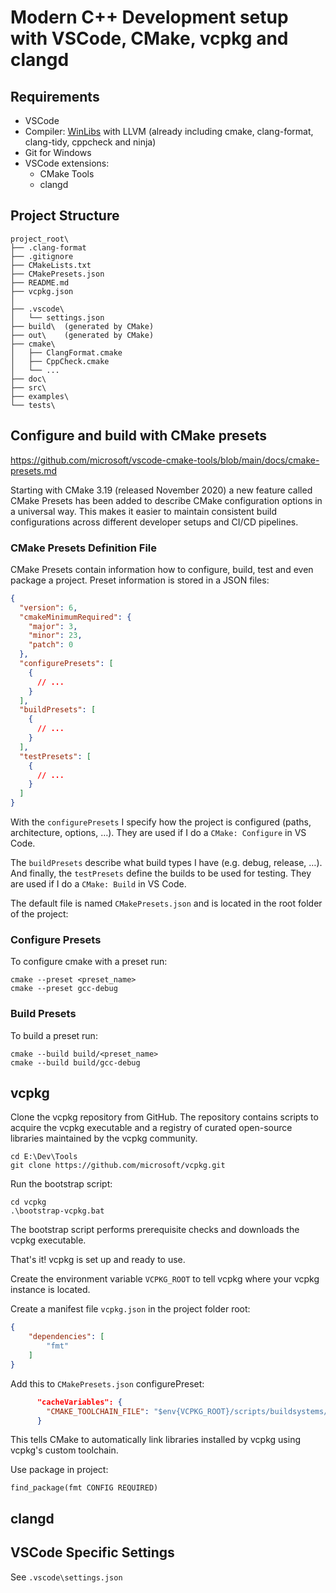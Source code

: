 # Modern C++ Development setup with VSCode, CMake, vcpkg and clangd

## Requirements

- VSCode
- Compiler: [WinLibs](https://winlibs.com/) with LLVM (already including cmake, clang-format, clang-tidy, cppcheck and ninja)
- Git for Windows
- VSCode extensions:
  - CMake Tools
  - clangd

## Project Structure

```
project_root\
├── .clang-format
├── .gitignore
├── CMakeLists.txt
├── CMakePresets.json
├── README.md
├── vcpkg.json
│
├── .vscode\
│   └── settings.json
├── build\  (generated by CMake)
├── out\    (generated by CMake)
├── cmake\
│   ├── ClangFormat.cmake
│   ├── CppCheck.cmake
│   └── ...
├── doc\
├── src\
├── examples\
└── tests\
```

## Configure and build with CMake presets

https://github.com/microsoft/vscode-cmake-tools/blob/main/docs/cmake-presets.md

Starting with CMake 3.19 (released November 2020) a new feature called CMake Presets has been added to describe CMake configuration options in a universal way. This makes it easier to maintain consistent build configurations across different developer setups and CI/CD pipelines.

### CMake Presets Definition File

CMake Presets contain information how to configure, build, test and even package a project. Preset information is stored in a JSON files:

```json
{
  "version": 6,
  "cmakeMinimumRequired": {
    "major": 3,
    "minor": 23,
    "patch": 0
  },
  "configurePresets": [
    {
      // ...
    }
  ],
  "buildPresets": [
    {
      // ...
    }
  ],
  "testPresets": [
    {
      // ...
    }
  ]
}
```

With the `configurePresets` I specify how the project is configured (paths, architecture, options, …). They are used if I do a `CMake: Configure` in VS Code.

The `buildPresets` describe what build types I have (e.g. debug, release, …). And finally, the `testPresets` define the builds to be used for testing. They are used if I do a `CMake: Build` in VS Code.

The default file is named `CMakePresets.json` and is located in the root folder of the project:

### Configure Presets

To configure cmake with a preset run:
```
cmake --preset <preset_name>
cmake --preset gcc-debug
```

### Build Presets

To build a preset run:
```
cmake --build build/<preset_name>
cmake --build build/gcc-debug
```

## vcpkg

Clone the vcpkg repository from GitHub. The repository contains scripts to acquire the vcpkg executable and a registry of curated open-source libraries maintained by the vcpkg community.
```
cd E:\Dev\Tools
git clone https://github.com/microsoft/vcpkg.git
```

Run the bootstrap script:
```
cd vcpkg
.\bootstrap-vcpkg.bat
```
The bootstrap script performs prerequisite checks and downloads the vcpkg executable.

That's it! vcpkg is set up and ready to use.

Create the environment variable `VCPKG_ROOT` to tell vcpkg where your vcpkg instance is located.

Create a manifest file `vcpkg.json` in the project folder root:
```json
{
    "dependencies": [
        "fmt"
    ]
}
```

Add this to `CMakePresets.json` configurePreset:
```json
      "cacheVariables": {
        "CMAKE_TOOLCHAIN_FILE": "$env{VCPKG_ROOT}/scripts/buildsystems/vcpkg.cmake"
      }
```
This tells CMake to automatically link libraries installed by vcpkg using vcpkg's custom toolchain.

Use package in project:
```
find_package(fmt CONFIG REQUIRED)
```

## clangd

## VSCode Specific Settings

See `.vscode\settings.json`

